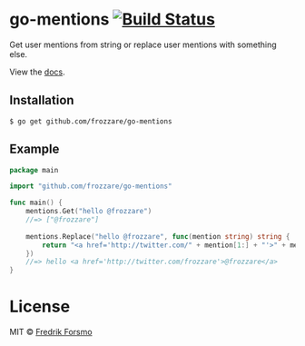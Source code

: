 # go-mentions [![Build Status](https://travis-ci.org/frozzare/go-mentions.svg?branch=master)](https://travis-ci.org/frozzare/go-mentions)

Get user mentions from string or replace user mentions with something else.

View the [docs](http://godoc.org/github.com/frozzare/go-mentions).

## Installation

```
$ go get github.com/frozzare/go-mentions
```

## Example

```go
package main

import "github.com/frozzare/go-mentions"

func main() {
	mentions.Get("hello @frozzare")
	//=> ["@frozzare"]
	
	mentions.Replace("hello @frozzare", func(mention string) string {
		return "<a href='http://twitter.com/" + mention[1:] + "'>" + mention + "</a>"
	})
	//=> hello <a href='http://twitter.com/frozzare'>@frozzare</a>
}
```

# License

MIT © [Fredrik Forsmo](https://github.com/frozzare)
